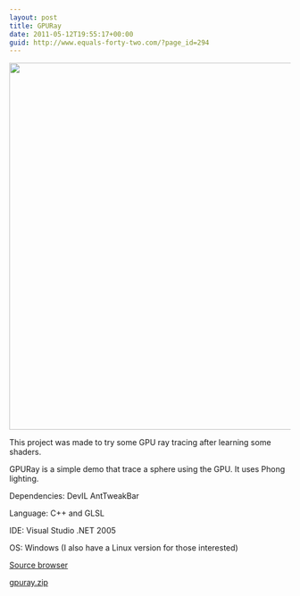 ```yaml
---
layout: post
title: GPURay
date: 2011-05-12T19:55:17+00:00
guid: http://www.equals-forty-two.com/?page_id=294
---
```


[<img class="alignnone size-full wp-image-541" title="screen" src="http://www.equals-forty-two.com/blog/wp-content/uploads/2011/05/screen.png" alt="" width="723" height="658" srcset="http://www.equals-forty-two.com/blog/wp-content/uploads/2011/05/screen.png 723w, http://www.equals-forty-two.com/blog/wp-content/uploads/2011/05/screen-300x273.png 300w" sizes="(max-width: 723px) 100vw, 723px" />](http://www.equals-forty-two.com/blog/wp-content/uploads/2011/05/screen.png)

This project was made to try some GPU ray tracing after learning some shaders.

GPURay is a simple demo that trace a sphere using the GPU. It uses Phong lighting.

Dependencies: DevIL AntTweakBar
  
Language: C++ and GLSL
  
IDE: Visual Studio .NET 2005
  
OS: Windows (I also have a Linux version for those interested)

[Source browser](http://projects.equals-forty-two.com/gpuray/html/)
  
[gpuray.zip](http://projects.equals-forty-two.com/exe/gpuray.zip)
